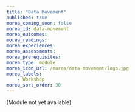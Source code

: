```yaml
---
title: "Data Movement"
published: true
morea_coming_soon: false
morea_id: data-movement
morea_outcomes:
morea_readings:
morea_experiences:
morea_assessments:
morea_prerequisites:
morea_type: module
morea_icon_url: /morea/data-movement/logo.jpg
morea_labels:
    - Workshop
morea_sort_order: 30
---
```


(Module not yet available)
